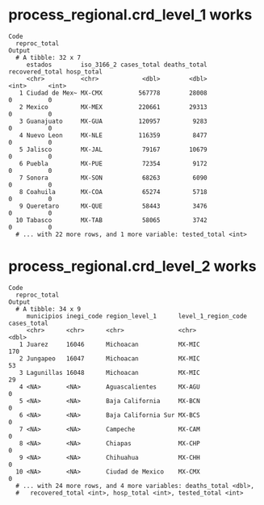 # process_regional.crd_level_1 works

    Code
      reproc_total
    Output
      # A tibble: 32 x 7
         estados        iso_3166_2 cases_total deaths_total recovered_total hosp_total
         <chr>          <chr>            <dbl>        <dbl>           <int>      <int>
       1 Ciudad de Mex~ MX-CMX          567778        28008               0          0
       2 Mexico         MX-MEX          220661        29313               0          0
       3 Guanajuato     MX-GUA          120957         9283               0          0
       4 Nuevo Leon     MX-NLE          116359         8477               0          0
       5 Jalisco        MX-JAL           79167        10679               0          0
       6 Puebla         MX-PUE           72354         9172               0          0
       7 Sonora         MX-SON           68263         6090               0          0
       8 Coahuila       MX-COA           65274         5718               0          0
       9 Queretaro      MX-QUE           58443         3476               0          0
      10 Tabasco        MX-TAB           58065         3742               0          0
      # ... with 22 more rows, and 1 more variable: tested_total <int>

# process_regional.crd_level_2 works

    Code
      reproc_total
    Output
      # A tibble: 34 x 9
         municipios inegi_code region_level_1      level_1_region_code cases_total
         <chr>      <chr>      <chr>               <chr>                     <dbl>
       1 Juarez     16046      Michoacan           MX-MIC                      170
       2 Jungapeo   16047      Michoacan           MX-MIC                       53
       3 Lagunillas 16048      Michoacan           MX-MIC                       29
       4 <NA>       <NA>       Aguascalientes      MX-AGU                        0
       5 <NA>       <NA>       Baja California     MX-BCN                        0
       6 <NA>       <NA>       Baja California Sur MX-BCS                        0
       7 <NA>       <NA>       Campeche            MX-CAM                        0
       8 <NA>       <NA>       Chiapas             MX-CHP                        0
       9 <NA>       <NA>       Chihuahua           MX-CHH                        0
      10 <NA>       <NA>       Ciudad de Mexico    MX-CMX                        0
      # ... with 24 more rows, and 4 more variables: deaths_total <dbl>,
      #   recovered_total <int>, hosp_total <int>, tested_total <int>

